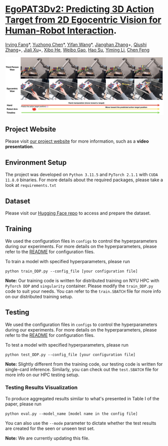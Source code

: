 # [EgoPAT3Dv2: Predicting 3D Action Target from 2D Egocentric Vision for Human-Robot Interaction](https://ai4ce.github.io/EgoPAT3Dv2/).

[Irving Fang](https://irvingf7.github.io/)\*, [Yuzhong Chen](https://github.com/yuzhongchen/)\*, [Yifan Wang]()\*, [Jianghan Zhang]()\+, [Qiushi Zhang]()\+, [Jiali Xu]()\+, [Xibo He](), [Weibo Gao](), [Hao Su](), [Yiming Li](https://yimingli-page.github.io/), [Chen Feng](https://scholar.google.com/citations?user=YeG8ZM0AAAAJ)

![](./figs/figure1_v2.jpg)
## Project Website
Please visit [our project website](https://ai4ce.github.io/EgoPAT3Dv2/) for more information, such as a **video presentation**.


## Environment Setup
The project was developed on `Python 3.11.5` and `PyTorch 2.1.1` with `CUDA 11.8.0` binaries. For more details about the required packages, please take a look at `requirements.txt`


## Dataset
Please visit our [Hugging Face repo](https://huggingface.co/datasets/ai4ce/EgoPAT3Dv2/tree/main) to access and prepare the dataset.

## Training
We used the configuration files in `configs` to control the hyperparameters during our experiments. For more details on the hyperparameters, please refer to the [README](./configs/README.md) for configuration files.

To train a model with specified hyperparameters, please run
```
python train_DDP.py --config_file [your configuration file]
```

**Note:** Our training code is written for distributed training on NYU HPC with `PyTorch DDP` and `singularity` container. Please modify the `train_DDP.py` code to suit your needs. You can refer to the `train.SBATCH` file for more info on our distributed training setup.

## Testing
We used the configuration files in `configs` to control the hyperparameters during our experiments. For more details on the hyperparameters, please refer to the [README](./configs/README.md) for configuration files.

To test a model with specified hyperparameters, please run
```
python test_DDP.py --config_file [your configuration file]
```

**Note:** Slightly different from the training code, our testing code is written for single-card inference. Similarly, you can check out the `test.SBATCH` file for more info on our HPC testing setup.

### Testing Results Visualization
To produce aggregated results similar to what's presented in Table I of the paper, please run
```
python eval.py --model_name [model name in the config file]
```

You can also use the `--mode` parameter to dictate whether the test results are created for the seen or unseen test set.

**Note:** We are currently updating this file.